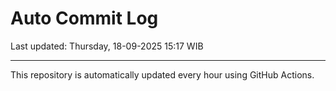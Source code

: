 # Auto Commit Log

Last updated: Thursday, 18-09-2025 15:17 WIB

---

This repository is automatically updated every hour using GitHub Actions.
